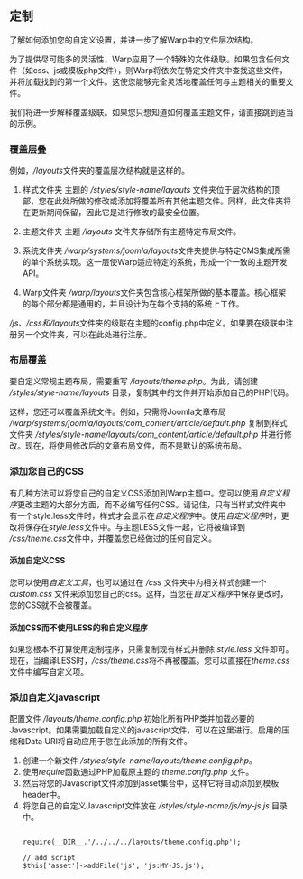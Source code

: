 ## 定制

了解如何添加您的自定义设置，并进一步了解Warp中的文件层次结构。

为了提供尽可能多的灵活性，Warp应用了一个特殊的文件级联。如果包含任何文件（如css、js或模板php文件），则Warp将依次在特定文件夹中查找这些文件，并将加载找到的第一个文件。这使您能够完全灵活地覆盖任何与主题相关的重要文件。

我们将进一步解释覆盖级联。如果您只想知道如何覆盖主题文件，请直接跳到适当的示例。

### 覆盖层叠

例如，*/layouts*文件夹的覆盖层次结构就是这样的。

1. 样式文件夹
    主题的 */styles/style-name/layouts* 文件夹位于层次结构的顶部，您在此处所做的修改或添加将覆盖所有其他主题文件。同样，此文件夹将在更新期间保留，因此它是进行修改的最安全位置。

2. 主题文件夹
    主题 */layouts* 文件夹存储所有主题特定布局文件。

3. 系统文件夹
    */warp/systems/joomla/layouts*文件夹提供与特定CMS集成所需的单个系统实现。这一层使Warp适应特定的系统，形成一个一致的主题开发API。

4. Warp文件夹
    */warp/layouts*文件夹包含核心框架所做的基本覆盖。核心框架的每个部分都是通用的，并且设计为在每个支持的系统上工作。

*/js、/css和/layouts*文件夹的级联在主题的config.php中定义。如果要在级联中注册另一个文件夹，可以在此处进行注册。

### 布局覆盖

要自定义常规主题布局，需要重写 */layouts/theme.php*。为此，请创建 */styles/style-name/layouts* 目录，复制其中的文件并开始添加自己的PHP代码。

这样，您还可以覆盖系统文件。例如，只需将Joomla文章布局 */warp/systems/joomla/layouts/com_content/article/default.php* 复制到样式文件夹 */styles/style-name/layouts/com_content/article/default.php* 并进行修改。现在，将使用修改后的文章布局文件，而不是默认的系统布局。

### 添加您自己的CSS

有几种方法可以将您自己的自定义CSS添加到Warp主题中。您可以使用*自定义程序*更改主题的大部分方面，而不必编写任何CSS。请记住，只有当样式文件夹中有一个style.less文件时，样式才会显示在*自定义程序*中。使用*自定义程序*时，更改将保存在*style.less*文件中。与主题LESS文件一起，它将被编译到 */css/theme.css*文件中，并覆盖您已经做过的任何自定义。

#### 添加自定义CSS

您可以使用*自定义工具*，也可以通过在 */css* 文件夹中为相关样式创建一个 *custom.css* 文件来添加您自己的css。这样，当您在*自定义程序*中保存更改时，您的CSS就不会被覆盖。

#### 添加CSS而不使用LESS的和自定义程序

如果您根本不打算使用定制程序，只需复制现有样式并删除 *style.less* 文件即可。现在，当编译LESS时，*/css/theme.css*将不再被覆盖。您可以直接在*theme.css*文件中编写自定义项。

### 添加自定义javascript

配置文件 */layouts/theme.config.php* 初始化所有PHP类并加载必要的Javascript。如果需要加载自定义的javascript文件，可以在这里进行。启用的压缩和Data URI将自动应用于您在此添加的所有文件。

1. 创建一个新文件 */styles/style-name/layouts/theme.config.php*。
2. 使用*require*函数通过PHP加载原主题的 *theme.config.php* 文件。
3. 然后将您的Javascript文件添加到asset集合中，这样它将自动添加到模板header中。
4. 将您自己的自定义Javascript文件放在 */styles/style-name/js/my-js.js* 目录中。
    ```

    require(__DIR__.'/../../../layouts/theme.config.php');

    // add script
    $this['asset']->addFile('js', 'js:MY-JS.js');

    ```
